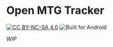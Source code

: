 # Open MTG Tracker
[![CC BY-NC-SA 4.0][cc-by-nc-sa-shield]][cc-by-nc-sa] ![Built for Android](https://img.shields.io/badge/platform-android-green?logo=android&logoColor=white)

*WIP*






[cc-by-nc-sa]: http://creativecommons.org/licenses/by-nc-sa/4.0/
[cc-by-nc-sa-image]: https://licensebuttons.net/l/by-nc-sa/4.0/88x31.png
[cc-by-nc-sa-shield]: https://img.shields.io/badge/License-CC%20BY--NC--SA%204.0-lightgrey.svg
